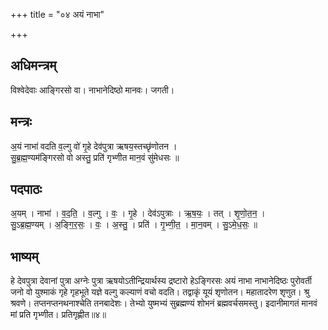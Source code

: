 +++
title = "०४ अयं नाभा"

+++
## अधिमन्त्रम्
विश्वेदेवाः आङ्गिरसो वा। नाभानेदिष्ठो मानवः। जगती।

## मन्त्रः
अ॒यं नाभा॑ वदति व॒ल्गु वो॑ गृ॒हे देव॑पुत्रा ऋषय॒स्तच्छृ॑णोतन ।  
सु॒ब्र॒ह्म॒ण्यम॑ङ्गिरसो वो अस्तु॒ प्रति॑ गृभ्णीत मान॒वं सु॑मेधसः ॥

## पदपाठः
अ॒यम् । नाभा॑ । व॒द॒ति॒ । व॒ल्गु । वः॒ । गृ॒हे । देव॑ऽपुत्राः । ऋ॒ष॒यः॒ । तत् । शृ॒णो॒त॒न॒ ।  
सु॒ऽब्र॒ह्म॒ण्यम् । अ॒ङ्गि॒र॒सः॒ । वः॒ । अ॒स्तु॒ । प्रति॑ । गृ॒भ्णी॒त॒ । मा॒न॒वम् । सु॒ऽमे॒ध॒सः॒ ॥

## भाष्यम्
हे देवपुत्रा देवानां पुत्रा अग्नेः पुत्रा ऋषयोऽतीन्द्रियार्थस्य द्रष्टारो हेऽङ्गिरसः अयं नाभा नाभानेदिष्ठः पुरोवर्ती जनो वो युश्माकं गृहे गृहभूते यज्ञे वल्गु कल्याणं वचो वदति। तद्वाकृं यूयं शृणोतन। महातादरेण शृणुत। श्रु श्रवणे। तप्तनप्तनथनाश्चेति तनबादेशः। तेभ्यो युष्मभ्यं सुब्रह्मण्यं शोभनं ब्रह्मवर्चसमस्तु। इदानीमागतं मानवं मां प्रति गृभ्णीत। प्रतिगृह्णीत॥४॥